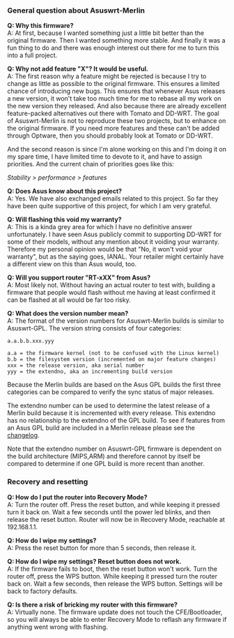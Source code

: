 ### General question about Asuswrt-Merlin

**Q: Why this firmware?**  
A: At first, because I wanted something just a little bit better than the original firmware.  Then I wanted something more stable.  And finally it was a fun thing to do and there was enough interest out there for me to turn this into a full project.

**Q: Why not add feature "X"?  It would be useful.**  
A: The first reason why a feature might be rejected is because I try to change as little as possible to the original firmware.  This ensures a limited chance of introducing new bugs.  This ensures that whenever Asus releases a new version, it won't take too much time for me to rebase all my work on the new version they released.  And also because there are already excellent feature-packed alternatives out there with Tomato and DD-WRT.  The goal of Asuswrt-Merlin is not to reproduce these two projects, but to enhance on the original firmware.  If you need more features and these can't be added through Optware, then you should probably look at Tomato or DD-WRT.

And the second reason is since I'm alone working on this and I'm doing it on my spare time, I have limited time to devote to it, and have to assign priorities.  And the current chain of priorities goes like this:

_Stability > performance > features_


**Q: Does Asus know about this project?**  
A: Yes.  We have also exchanged emails related to this project.  So far they have been quite supportive of this project, for which I am very grateful.

**Q: Will flashing this void my warranty?**  
A: This is a kinda grey area for which I have no definitive answer unfortunately.  I have seen Asus publicly commit to supporting DD-WRT for some of their models, without any mention about it voiding your warranty.  Therefore my personal opinion would be that "No, it won't void your warranty", but as the saying goes, IANAL.  Your retailer might certainly have a different view on this than Asus would, too.

**Q: Will you support router "RT-xXX" from Asus?**  
A: Most likely not.  Without having an actual router to test with, building a firmware that people would flash without me having at least confirmed it can be flashed at all would be far too risky.

**Q: What does the version number mean?**  
A: The format of the version numbers for Asuswrt-Merlin builds is similar to Asuswrt-GPL.  The version string consists of four categories:

    a.a.b.b.xxx.yyy

    a.a = the firmware kernel (not to be confused with the Linux kernel)
    b.b = the filesystem version (incremented on major feature changes)
    xxx = the release version, aka serial number
    yyy = the extendno, aka an incrementing build version

Because the Merlin builds are based on the Asus GPL builds the first three categories can be compared to verify the sync status of major releases.

The extendno number can be used to determine the latest release of a Merlin build because it is incremented with every release.  This extendno has no relationship to the extendno of the GPL build.  To see if features from an Asus GPL build are included in a Merlin release please see the [changelog](http://www.lostrealm.ca/asuswrt-merlin/changelog.txt). 

Note that the extendno number on Asuswrt-GPL firmware is dependent on the build architecture (MIPS,ARM) and therefore cannot by itself be compared to determine if one GPL build is more recent than another.

### Recovery and resetting

**Q: How do I put the router into Recovery Mode?**  
A: Turn the router off.  Press the reset button, and while keeping it pressed turn it back on.  Wait a few seconds until the power led blinks, and then release the reset button.  Router will now be in Recovery Mode, reachable at 192.168.1.1.

**Q: How do I wipe my settings?**  
A: Press the reset button for more than 5 seconds, then release it.

**Q: How do I wipe my settings?  Reset button does not work.**  
A: If the firmware fails to boot, then the reset button won't work.  Turn the router off, press the WPS button.  While keeping it pressed turn the router back on.  Wait a few seconds, then release the WPS button.  Settings will be back to factory defaults.

**Q: Is there a risk of bricking my router with this firmware?**   
A: Virtually none.  The firmware update does not touch the CFE/Bootloader, so you will always be able to enter Recovery Mode to reflash any firmware if anything went wrong with flashing.
